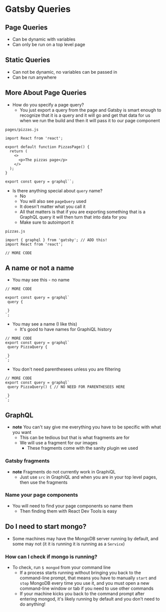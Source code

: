 # Gatsby Queries
## Page Queries
* Can be dynamic with variables
* Can only be run on a top level page

## Static Queries
* Can not be dynamic, no variables can be passed in
* Can be run anywhere

## More About Page Queries
* How do you specify a page query?
    - You just export a query from the page and Gatsby is smart enough to recognize that it is a query and it will go and get that data for us when we run the build and then it will pass it to our page component

`pages/pizzas.js`

```
import React from 'react';

export default function PizzasPage() {
  return (
    <>
      <p>The pizzas page</p>
    </>
  );
}

export const query = graphql``;
```

* Is there anything special about `query` name?
    - No
    - You will also see `pageQuery` used
    - It doesn't matter what you call it
    - All that matters is that if you are exporting something that is a GraphQL query it will then turn that into data for you
    - Make sure to autoimport it

`pizzas.js`

```
import { graphql } from 'gatsby'; // ADD this!
import React from 'react';

// MORE CODE
```

## A name or not a name
* You may see this - no name
```
// MORE CODE

export const query = graphql`
 query {
   
 }
`;
```

* You may see a name (I like this)
    - It's good to have names for GraphiQL history

```
// MORE CODE
export const query = graphql`
 query PizzaQuery {

 }
`;
```

* You don't need parenthesees unless you are filtering

```
// MORE CODE
export const query = graphql`
 query PizzaQuery() { // NO NEED FOR PARENTHESEES HERE

 }
`;
```

## GraphQL
* **note** You can't say give me everything you have to be specific with what you want
    - This can be tedious but that is what fragments are for
    - We will use a fragment for our images
        + These fragments come with the sanity plugin we used

### Gatsby fragments
* **note** Fragments do not currently work in GraphiQL
    - Just use `src` in GraphiQL and when you are in your top level pages, then use the fragments

### Name your page components
* You will need to find your page components so name them
    - Then finding them with React Dev Tools is easy 

## Do I need to start mongo?
* Some machines may have the MongoDB server running by default, and some may not (it it is running it is running as a `Service`)

### How can I check if mongo is running?
* To check, run `$ mongod` from your command line
    - If a process starts running without bringing you back to the command-line prompt, that means you have to manually `start` and `stop` MongoDB every time you use it, and you must open a new command-line window or tab if you need to use other commands
    - If your machine kicks you back to the command prompt after entering mongod, it's likely running by default and you don't need to do anything!
